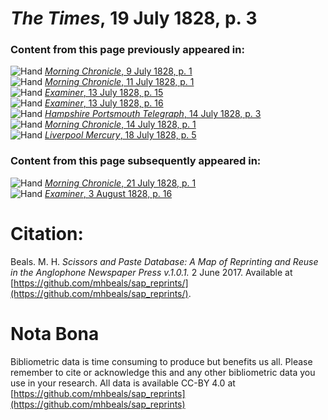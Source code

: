 # *The Times*, 19 July 1828, p. 3  
  
### Content from this page previously appeared in:  
![Hand](http://scissorsandpaste.net/wp-content/uploads/2017/06/smallhandpointer.png) [*Morning Chronicle*, 9 July 1828, p. 1](https://mhbeals.github.io/sap_html/Morning-Chronicle/Morning-Chronicle-9-July-1828-p-1)  
![Hand](http://scissorsandpaste.net/wp-content/uploads/2017/06/smallhandpointer.png) [*Morning Chronicle*, 11 July 1828, p. 1](https://mhbeals.github.io/sap_html/Morning-Chronicle/Morning-Chronicle-11-July-1828-p-1)  
![Hand](http://scissorsandpaste.net/wp-content/uploads/2017/06/smallhandpointer.png) [*Examiner*, 13 July 1828, p. 15](https://mhbeals.github.io/sap_html/Examiner/Examiner-13-July-1828-p-15)  
![Hand](http://scissorsandpaste.net/wp-content/uploads/2017/06/smallhandpointer.png) [*Examiner*, 13 July 1828, p. 16](https://mhbeals.github.io/sap_html/Examiner/Examiner-13-July-1828-p-16)  
![Hand](http://scissorsandpaste.net/wp-content/uploads/2017/06/smallhandpointer.png) [*Hampshire Portsmouth Telegraph*, 14 July 1828, p. 3](https://mhbeals.github.io/sap_html/Hampshire-Portsmouth-Telegraph/Hampshire-Portsmouth-Telegraph-14-July-1828-p-3)  
![Hand](http://scissorsandpaste.net/wp-content/uploads/2017/06/smallhandpointer.png) [*Morning Chronicle*, 14 July 1828, p. 1](https://mhbeals.github.io/sap_html/Morning-Chronicle/Morning-Chronicle-14-July-1828-p-1)  
![Hand](http://scissorsandpaste.net/wp-content/uploads/2017/06/smallhandpointer.png) [*Liverpool Mercury*, 18 July 1828, p. 5](https://mhbeals.github.io/sap_html/Liverpool-Mercury/Liverpool-Mercury-18-July-1828-p-5)  
  
### Content from this page subsequently appeared in:  
![Hand](http://scissorsandpaste.net/wp-content/uploads/2017/06/smallhandpointer.png) [*Morning Chronicle*, 21 July 1828, p. 1](https://mhbeals.github.io/sap_html/Morning-Chronicle/Morning-Chronicle-21-July-1828-p-1)  
![Hand](http://scissorsandpaste.net/wp-content/uploads/2017/06/smallhandpointer.png) [*Examiner*, 3 August 1828, p. 16](https://mhbeals.github.io/sap_html/Examiner/Examiner-3-August-1828-p-16)  


# Citation: 

Beals. M. H. *Scissors and Paste Database: A Map of Reprinting and Reuse in the Anglophone Newspaper Press v.1.0.1.* 2 June 2017. Available at [https://github.com/mhbeals/sap_reprints/](https://github.com/mhbeals/sap_reprints/). 

# Nota Bona

Bibliometric data is time consuming to produce but benefits us all. Please remember to cite or acknowledge this and any other bibliometric data you use in your research. All data is available CC-BY 4.0 at [https://github.com/mhbeals/sap_reprints](https://github.com/mhbeals/sap_reprints)
